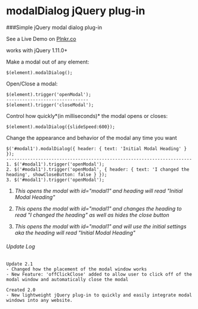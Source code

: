 # modalDialog jQuery plug-in
###Simple jQuery modal dialog plug-in

See a Live Demo on [Plnkr.co](https://run.plnkr.co/plunks/wbQ4ga/)

works with jQuery 1.11.0+

Make a modal out of any element:
```
$(element).modalDialog();
```

Open/Close a modal:
```
$(element).trigger('openModal');
-------------------------------
$(element).trigger('closeModal');
```

Control how quickly*(in milliseconds)* the modal opens or closes:
```
$(element).modalDialog({slideSpeed:600});
```

Change the appearance and behavior of the modal any time you want
```
$('#modal1').modalDialog({ header: { text: 'Initial Modal Heading' } });
----------------------------------------------------------------------
1. $('#modal1').trigger('openModal');
2. $('#modal1').trigger('openModal', { header: { text: 'I changed the heading', showCloseButton: false } });
3. $('#modal1').trigger('openModal');
```
1. *This opens the modal with id="modal1" and heading will read "Initial Modal Heading"*

2. *This opens the modal with id="modal1" and changes the heading to read "I changed the heading" as well as hides the close button*

3. *This opens the modal with id="modal1" and will use the initial settings aka the heading will read "Initial Modal Heading"*

###### Update Log
```
Update 2.1
- Changed how the placement of the modal window works
- New Feature: 'offClickClose' added to allow user to click off of the modal window and automatically close the modal

Created 2.0
- New lightweight jQuery plug-in to quickly and easily integrate modal windows into any website.
```
